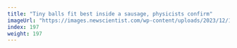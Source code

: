 ```yaml
---
title: "Tiny balls fit best inside a sausage, physicists confirm"
imageUrl: "https://images.newscientist.com/wp-content/uploads/2023/12/12110452/SEI_183056402.jpg?width=788"
index: 197
weight: 197
---
```

